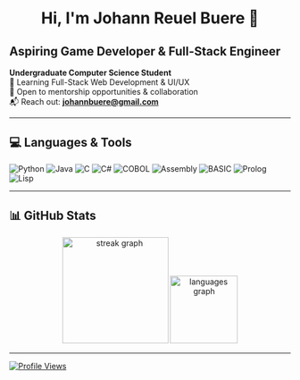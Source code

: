 <h1 align="center">Hi, I'm Johann Reuel Buere 👋</h1>

## Aspiring Game Developer & Full-Stack Engineer

**Undergraduate Computer Science Student**  
🌱 Learning Full-Stack Web Development & UI/UX  
👥 Open to mentorship opportunities & collaboration  
📬 Reach out: **johannbuere@gmail.com**  

---

## 💻 Languages & Tools

![Python](https://img.shields.io/badge/Python-%233776AB.svg?style=for-the-badge&logo=python&logoColor=white)
![Java](https://img.shields.io/badge/Java-%23ED8B00.svg?style=for-the-badge&logo=java&logoColor=white)
![C](https://img.shields.io/badge/C-%2300599C.svg?style=for-the-badge&logo=c&logoColor=white)
![C#](https://img.shields.io/badge/C%23-%23239120.svg?style=for-the-badge&logo=c-sharp&logoColor=white)
![COBOL](https://img.shields.io/badge/COBOL-%230098C3.svg?style=for-the-badge)
![Assembly](https://img.shields.io/badge/Assembly-%236C3483.svg?style=for-the-badge)
![BASIC](https://img.shields.io/badge/BASIC-%239C27B0.svg?style=for-the-badge)
![Prolog](https://img.shields.io/badge/Prolog-%23FF5722.svg?style=for-the-badge)
![Lisp](https://img.shields.io/badge/Lisp-%23F44336.svg?style=for-the-badge)

---

## 📊 GitHub Stats

<div align="center">
  <img src="https://streak-stats.demolab.com?user=johannbuere&locale=en&mode=weekly&theme=prussian&hide_border=true&border_radius=5&order=3" height="190" alt="streak graph" />
  <img src="https://github-readme-stats.vercel.app/api/top-langs?username=johannbuere&locale=en&hide_title=false&layout=compact&card_width=658&langs_count=5&theme=prussian&hide_border=true&order=2" height="121" alt="languages graph" />
</div>

---

[![Profile Views](https://visitcount.itsvg.in/api?id=johannbuere&label=Profile%20Views&color=1&icon=0&pretty=false)](https://visitcount.itsvg.in)
